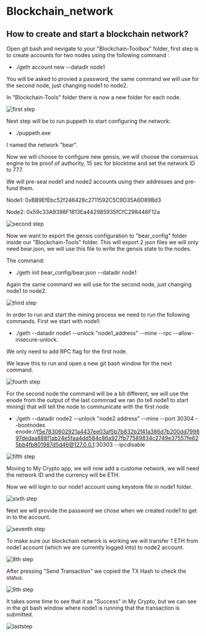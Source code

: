 # Blockchain_network

## How to create and start a blockchain network?

Open git bash and nevigate to your "Blockchain-Toolbox" folder, first step is to create accounts for two nodes using the following command :
- ./geth account new --datadir node1

You will be asked to provied a password, the same command we will use for the second node, just changing node1 to node2.
 
In "Blockchain-Tools" folder there is now a new folder for each node. 


![first step](screenshots/11.png)


Next step will be to run puppeth to start configuring the network:

- ./puppeth.exe

I named the network "bear".

 Now we will choose to configure new gensis, we will choose the consensus engine to be proof of authority, 15 sec for blocktme and set the network ID to 777.

 We will pre-seal node1 and node2 accounts using their addresses and pre-fund them.

 Node1: 0xBB9EfEbc52f246428c2711592C5C9D35A6D89Bd3


 Node2:  0x59c33A9398F1813Ea442985935fCfC298446F12a

 ![second step](screenshots/2.png)


Now we want to export the gensis configuration to "bear_config" folder inside our "Blockchain-Tools" folder.
This will export 2 json files we will only need bear.json, we will use this file to write the gensis state to the nodes.

The command:
 
- ./geth init bear_config/bear.json --datadir node1

Again the same command we will use for the second node, just changing node1 to node2.


 ![third step](screenshots/3.png)


 In order to run and start the mining process we need to run the following commands. First we start with node1:

 - ./geth --datadir node1 --unlock "node1_address" --mine --rpc --allow-insecure-unlock.

 We only need to add RPC flag for the first node.

 We leave this to run and open a new git bash window for the next command.


![fourth step](screenshots/4.png)


For the second node the command will be a bit different, we will use the enode from the output of the last commnad we ran (to tell node1 to start mining) that will tell the node to communicate with the first node

- ./geth --datadir node2 --unlock "node2 address" --mine --port 30304 --bootnodes enode://f5e7830602921a4437ee03af5b7b832b2f41a386d7b200dd799897dedaa888f1ab24e5faa4dd584c86a927fb77589834c2749e37557fe625bb4fb801987d5d46@127.0.0.1:30303
--ipcdisable


![fifth step](screenshots/5.png)


Moving to My Crypto app, we will now add a custome network, we will need the network ID and the currency will be ETH.

Now we will login to our node1 account using keystore file in node1 folder.


![sixth step](screenshots/6.png)

Next we will provide the password we chose when we created node1 to get in to the account.


![seventh step](screenshots/7.png)

To make sure our blockchain network is working we will transfer 1 ETH from node1 account (which we are currently logged into)
to node2 account.

![8th step](screenshots/8.png)

After pressing "Send Transaction" we copied the TX Hash to check the status.

![9th step](screenshots/9.png)


It takes some time to see that it as "Success" in My Crypto, but we can see in the git bash window where node1 is running that the transaction is submitted.

![laststep](screenshots/10.png)











